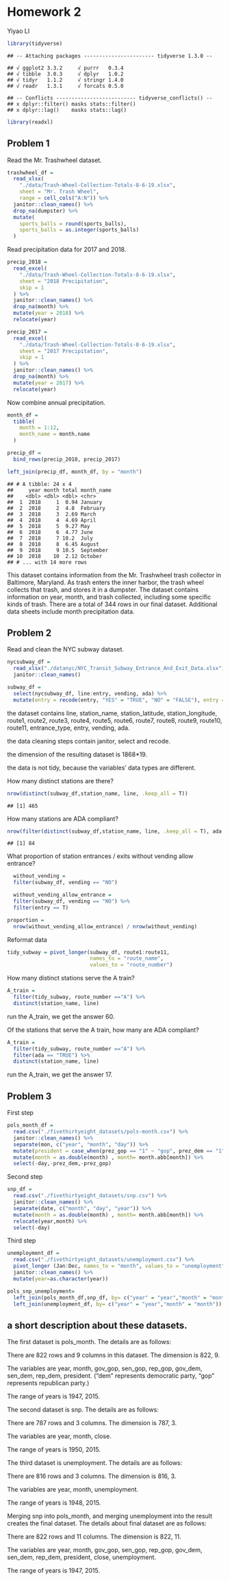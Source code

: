 Homework 2
================
Yiyao LI

``` r
library(tidyverse)
```

    ## -- Attaching packages ----------------------- tidyverse 1.3.0 --

    ## √ ggplot2 3.3.2     √ purrr   0.3.4
    ## √ tibble  3.0.3     √ dplyr   1.0.2
    ## √ tidyr   1.1.2     √ stringr 1.4.0
    ## √ readr   1.3.1     √ forcats 0.5.0

    ## -- Conflicts -------------------------- tidyverse_conflicts() --
    ## x dplyr::filter() masks stats::filter()
    ## x dplyr::lag()    masks stats::lag()

``` r
library(readxl)
```

## Problem 1

Read the Mr. Trashwheel dataset.

``` r
trashwheel_df = 
  read_xlsx(
    "./data/Trash-Wheel-Collection-Totals-8-6-19.xlsx",
    sheet = "Mr. Trash Wheel",
    range = cell_cols("A:N")) %>%
  janitor::clean_names() %>%
  drop_na(dumpster) %>%
  mutate(
    sports_balls = round(sports_balls),
    sports_balls = as.integer(sports_balls)
  )
```

Read precipitation data for 2017 and 2018.

``` r
precip_2018 = 
  read_excel(
    "./data/Trash-Wheel-Collection-Totals-8-6-19.xlsx",
    sheet = "2018 Precipitation",
    skip = 1
  ) %>%
  janitor::clean_names() %>%
  drop_na(month) %>%
  mutate(year = 2018) %>%
  relocate(year)

precip_2017 = 
  read_excel(
    "./data/Trash-Wheel-Collection-Totals-8-6-19.xlsx",
    sheet = "2017 Precipitation",
    skip = 1
  ) %>%
  janitor::clean_names() %>%
  drop_na(month) %>%
  mutate(year = 2017) %>%
  relocate(year)
```

Now combine annual precipitation.

``` r
month_df = 
  tibble(
    month = 1:12,
    month_name = month.name
  )

precip_df = 
  bind_rows(precip_2018, precip_2017)

left_join(precip_df, month_df, by = "month")
```

    ## # A tibble: 24 x 4
    ##     year month total month_name
    ##    <dbl> <dbl> <dbl> <chr>     
    ##  1  2018     1  0.94 January   
    ##  2  2018     2  4.8  February  
    ##  3  2018     3  2.69 March     
    ##  4  2018     4  4.69 April     
    ##  5  2018     5  9.27 May       
    ##  6  2018     6  4.77 June      
    ##  7  2018     7 10.2  July      
    ##  8  2018     8  6.45 August    
    ##  9  2018     9 10.5  September 
    ## 10  2018    10  2.12 October   
    ## # ... with 14 more rows

This dataset contains information from the Mr. Trashwheel trash
collector in Baltimore, Maryland. As trash enters the inner harbor, the
trash wheel collects that trash, and stores it in a dumpster. The
dataset contains information on year, month, and trash collected,
including some specific kinds of trash. There are a total of 344 rows in
our final dataset. Additional data sheets include month precipitation
data.

## Problem 2

Read and clean the NYC subway dataset.

``` r
nycsubway_df = 
  read_xlsx("./datanyc/NYC_Transit_Subway_Entrance_And_Exit_Data.xlsx") %>% 
  janitor::clean_names()
```

``` r
subway_df = 
  select(nycsubway_df, line:entry, vending, ada) %>%
  mutate(entry = recode(entry, "YES" = "TRUE", "NO" = "FALSE"), entry = as.logical(entry),route8 = as.character(route8), route9 = as.character(route9), route10 = as.character(route10),route11 = as.character(route11))
```

the dataset contains line, station\_name, station\_latitude,
station\_longitude, route1, route2, route3, route4, route5, route6,
route7, route8, route9, route10, route11, entrance\_type, entry,
vending, ada.

the data cleaning steps contain janitor, select and recode.

the dimension of the resulting dataset is 1868\*19.

the data is not tidy, because the variables’ data types are different.

How many distinct stations are there?

``` r
nrow(distinct(subway_df,station_name, line, .keep_all = T))
```

    ## [1] 465

How many stations are ADA compliant?

``` r
nrow(filter(distinct(subway_df,station_name, line, .keep_all = T), ada == TRUE))
```

    ## [1] 84

What proportion of station entrances / exits without vending allow
entrance?

``` r
  without_vending = 
  filter(subway_df, vending == "NO")

  without_vending_allow_entrance = 
  filter(subway_df, vending == "NO") %>% 
  filter(entry == T)

proportion = 
  nrow(without_vending_allow_entrance) / nrow(without_vending)
```

Reformat data

``` r
tidy_subway = pivot_longer(subway_df, route1:route11,
                           names_to = "route_name",
                           values_to = "route_number")
```

How many distinct stations serve the A train?

``` r
A_train = 
  filter(tidy_subway, route_number =="A") %>%
  distinct(station_name, line)
```

run the A\_train, we get the answer 60.

Of the stations that serve the A train, how many are ADA compliant?

``` r
A_train = 
  filter(tidy_subway, route_number =="A") %>%
  filter(ada == "TRUE") %>%
  distinct(station_name, line)
```

run the A\_train, we get the answer 17.

## Problem 3

First step

``` r
pols_month_df = 
  read.csv("./fivethirtyeight_datasets/pols-month.csv") %>%
  janitor::clean_names() %>%
  separate(mon, c("year", "month", "day")) %>% 
  mutate(president = case_when(prez_gop == "1" ~ "gop", prez_dem == "1" ~"dem")) %>% 
  mutate(month = as.double(month) , month= month.abb[month]) %>% 
  select(-day,-prez_dem,-prez_gop)
```

Second step

``` r
snp_df = 
  read.csv("./fivethirtyeight_datasets/snp.csv") %>%
  janitor::clean_names() %>% 
  separate(date, c("month", "day", "year")) %>% 
  mutate(month = as.double(month) , month= month.abb[month]) %>%
  relocate(year,month) %>% 
  select(-day)
```

Third step

``` r
unemployment_df = 
  read.csv("./fivethirtyeight_datasets/unemployment.csv") %>% 
  pivot_longer (Jan:Dec, names_to = "month", values_to = "unemployment") %>% 
  janitor::clean_names() %>% 
  mutate(year=as.character(year))
```

``` r
pols_snp_unemployment= 
  left_join(pols_month_df,snp_df, by= c("year" = "year","month" = "month")) %>% 
  left_join(unemployment_df, by= c("year" = "year","month" = "month"))
```

## a short description about these datasets.

The first dataset is pols\_month. The details are as follows:

There are 822 rows and 9 columns in this dataset. The dimension is 822,
9.

The variables are year, month, gov\_gop, sen\_gop, rep\_gop, gov\_dem,
sen\_dem, rep\_dem, president. (“dem” represents democratic party, “gop”
represents republican party.)

The range of years is 1947, 2015.

The second dataset is snp. The details are as follows:

There are 787 rows and 3 columns. The dimension is 787, 3.

The variables are year, month, close.

The range of years is 1950, 2015.

The third dataset is unemployment. The details are as follows:

There are 816 rows and 3 columns. The dimension is 816, 3.

The variables are year, month, unemployment.

The range of years is 1948, 2015.

Merging snp into pols\_month, and merging unemployment into the result
creates the final dataset. The details about final dataset are as
follows:

There are 822 rows and 11 columns. The dimension is 822, 11.

The variables are year, month, gov\_gop, sen\_gop, rep\_gop, gov\_dem,
sen\_dem, rep\_dem, president, close, unemployment.

The range of years is 1947, 2015.
